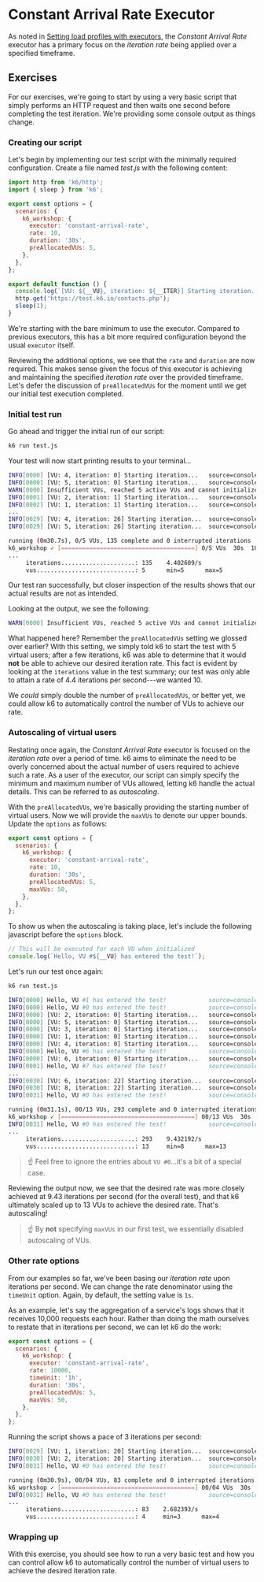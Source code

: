# Constant Arrival Rate Executor

As noted in [Setting load profiles with executors](../08-Setting-load-profiles-with-executors.md#Constant-Arrival-Rate), the _Constant Arrival Rate_ executor has a primary focus on the _iteration rate_ being applied over a specified timeframe.

## Exercises

For our exercises, we're going to start by using a very basic script that simply performs an HTTP request and then waits one second before completing the test iteration. We're providing some console output as things change.

### Creating our script

Let's begin by implementing our test script with the minimally required configuration. Create a file named _test.js_ with the following content:

```js
import http from 'k6/http';
import { sleep } from 'k6';

export const options = {
  scenarios: {
    k6_workshop: {
      executor: 'constant-arrival-rate',
      rate: 10,
      duration: '30s',
      preAllocatedVUs: 5,
    },
  },
};

export default function () {
  console.log(`[VU: ${__VU}, iteration: ${__ITER}] Starting iteration...`);
  http.get('https://test.k6.io/contacts.php');
  sleep(1);
}
```

We're starting with the bare minimum to use the executor. Compared to previous executors, this has a bit more required configuration beyond the usual `executor` itself.

Reviewing the additional options, we see that the `rate` and `duration` are now required. This makes sense given the focus of this executor is achieving and maintaining the specified _iteration rate_ over the provided timeframe. Let's defer the discussion of `preAllocatedVUs` for the moment until we get our initial test execution completed.

### Initial test run

Go ahead and trigger the initial run of our script:

```bash
k6 run test.js
```

Your test will now start printing results to your terminal...

```bash
INFO[0000] [VU: 4, iteration: 0] Starting iteration...   source=console
INFO[0000] [VU: 5, iteration: 0] Starting iteration...   source=console
WARN[0000] Insufficient VUs, reached 5 active VUs and cannot initialize more  executor=constant-arrival-rate scenario=k6_workshop
INFO[0001] [VU: 2, iteration: 1] Starting iteration...   source=console
INFO[0002] [VU: 1, iteration: 1] Starting iteration...   source=console
...
INFO[0029] [VU: 4, iteration: 26] Starting iteration...  source=console
INFO[0029] [VU: 5, iteration: 26] Starting iteration...  source=console

running (0m30.7s), 0/5 VUs, 135 complete and 0 interrupted iterations
k6_workshop ✓ [======================================] 0/5 VUs  30s  10 iters/s
...
     iterations.....................: 135    4.402609/s
     vus............................: 5      min=5      max=5
```
Our test ran successfully, but closer inspection of the results shows that our actual results are not as intended.

Looking at the output, we see the following:

```bash
WARN[0000] Insufficient VUs, reached 5 active VUs and cannot initialize more  executor=constant-arrival-rate scenario=k6_workshop
```

What happened here? Remember the `preAllocatedVUs` setting we glossed over earlier? With this setting, we simply told k6 to start the test with 5 virtual users; after a few iterations, k6 was able to determine that it would **not** be able to achieve our desired iteration rate.
This fact is evident by looking at the `iterations` value in the test summary; our test was only able to attain a rate of 4.4 iterations per second---we wanted 10.

We _could_ simply double the number of `preAllocatedVUs`, or better yet, we could allow k6 to automatically control the number of VUs to achieve our rate.

### Autoscaling of virtual users

Restating once again, the _Constant Arrival Rate_ executor is focused on the _iteration rate_ over a period of time. k6 aims to eliminate the need to be overly concerned about the actual number of users required to achieve such a rate. As a user of the executor, our script can simply specify the minimum and maximum number of VUs allowed, letting k6 handle the actual details. This can be referred to as _autoscaling_.

With the `preAllocatedVUs`, we're basically providing the starting number of virtual users. Now we will provide the `maxVUs` to denote our upper bounds. Update the `options` as follows:

```js
export const options = {
  scenarios: {
    k6_workshop: {
      executor: 'constant-arrival-rate',
      rate: 10,
      duration: '30s',
      preAllocatedVUs: 5,
      maxVUs: 50,
    },
  },
};
```
To show us when the autoscaling is taking place, let's include the following javascript before the `options` block.
```js
// This will be executed for each VU when initialized
console.log(`Hello, VU #${__VU} has entered the test!`);
```

Let's run our test once again:
```bash
k6 run test.js
```

```bash
INFO[0000] Hello, VU #1 has entered the test!            source=console
INFO[0000] Hello, VU #0 has entered the test!            source=console
INFO[0000] [VU: 2, iteration: 0] Starting iteration...   source=console
INFO[0000] [VU: 5, iteration: 0] Starting iteration...   source=console
INFO[0000] [VU: 3, iteration: 0] Starting iteration...   source=console
INFO[0000] [VU: 1, iteration: 0] Starting iteration...   source=console
INFO[0000] [VU: 4, iteration: 0] Starting iteration...   source=console
INFO[0000] Hello, VU #6 has entered the test!            source=console
INFO[0000] [VU: 6, iteration: 0] Starting iteration...   source=console
INFO[0001] Hello, VU #7 has entered the test!            source=console
...
INFO[0030] [VU: 6, iteration: 22] Starting iteration...  source=console
INFO[0030] [VU: 8, iteration: 22] Starting iteration...  source=console
INFO[0031] Hello, VU #0 has entered the test!            source=console

running (0m31.1s), 00/13 VUs, 293 complete and 0 interrupted iterations
k6_workshop ✓ [======================================] 00/13 VUs  30s  10 iters/s
INFO[0031] Hello, VU #0 has entered the test!            source=console
...
     iterations.....................: 293    9.432192/s
     vus............................: 13     min=8      max=13
```
> :point_up: Feel free to ignore the entries about `VU #0`...it's a bit of a special case.

Reviewing the output now, we see that the desired rate was more closely achieved at 9.43 iterations per second (for the overall test), and that k6 ultimately scaled up to 13 VUs to achieve the desired rate. That's autoscaling!

> :point_up: By **not** specifying `maxVUs` in our first test, we essentially disabled autoscaling of VUs.

### Other rate options

From our examples so far, we've been basing our _iteration rate_ upon iterations per second. We can change the rate denominator using the `timeUnit` option. Again, by default, the setting value is `1s`. 

As an example, let's say the aggregation of a service's logs shows that it receives 10,000 requests each hour. Rather than doing the math ourselves to restate that in iterations per second, we can let k6 do the work:

```js
export const options = {
  scenarios: {
    k6_workshop: {
      executor: 'constant-arrival-rate',
      rate: 10000,
      timeUnit: '1h',
      duration: '30s',
      preAllocatedVUs: 5,
      maxVUs: 50,
    },
  },
};
```

Running the script shows a pace of 3 iterations per second:

```bash
INFO[0029] [VU: 1, iteration: 20] Starting iteration...  source=console
INFO[0030] [VU: 2, iteration: 20] Starting iteration...  source=console
INFO[0031] Hello, VU #0 has entered the test!            source=console

running (0m30.9s), 00/04 VUs, 83 complete and 0 interrupted iterations
k6_workshop ✓ [======================================] 00/04 VUs  30s  3 iters/s
INFO[0031] Hello, VU #0 has entered the test!            source=console
...
     iterations.....................: 83    2.682393/s
     vus............................: 4     min=3      max=4
```

### Wrapping up

With this exercise, you should see how to run a very basic test and how you can control allow k6 to automatically control the number of virtual users to achieve the desired iteration rate.

